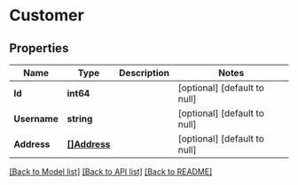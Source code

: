 # Customer

## Properties
Name | Type | Description | Notes
------------ | ------------- | ------------- | -------------
**Id** | **int64** |  | [optional] [default to null]
**Username** | **string** |  | [optional] [default to null]
**Address** | [**[]Address**](Address.md) |  | [optional] [default to null]

[[Back to Model list]](../README.md#documentation-for-models) [[Back to API list]](../README.md#documentation-for-api-endpoints) [[Back to README]](../README.md)


